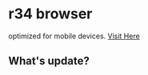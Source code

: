 # r34 browser
  optimized for mobile devices.
  [Visit Here ](https://davxndev.my.id)


## What's update?
